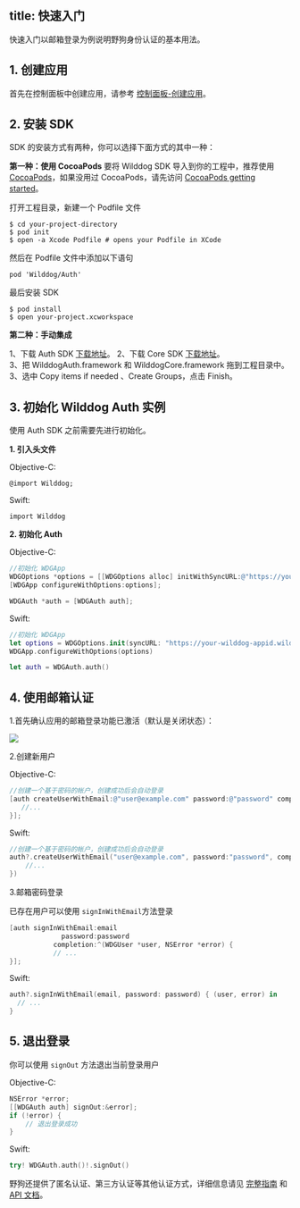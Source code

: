 
title: 快速入门
---

快速入门以邮箱登录为例说明野狗身份认证的基本用法。

## 1. 创建应用

首先在控制面板中创建应用，请参考 [控制面板-创建应用](/console/creat.html)。

## 2. 安装 SDK

SDK 的安装方式有两种，你可以选择下面方式的其中一种：

**第一种：使用 CocoaPods**
要将 Wilddog SDK 导入到你的工程中，推荐使用 [CocoaPods](https://cocoapods.org/)，如果没用过 CocoaPods，请先访问 [CocoaPods getting started](https://guides.cocoapods.org/using/getting-started.html)。 


打开工程目录，新建一个 Podfile 文件

	$ cd your-project-directory
	$ pod init
	$ open -a Xcode Podfile # opens your Podfile in XCode

然后在 Podfile 文件中添加以下语句

	pod 'Wilddog/Auth'

最后安装 SDK

	$ pod install
	$ open your-project.xcworkspace

**第二种：手动集成**

1、下载 Auth SDK [下载地址](https://cdn.wilddog.com/sdk/ios/2.0.1/WilddogAuth.framework-2.0.1.zip)。
2、下载 Core SDK [下载地址](https://cdn.wilddog.com/sdk/ios/2.0.1/WilddogCore.framework-2.0.1.zip)。        
3、把 WilddogAuth.framework 和 WilddogCore.framework 拖到工程目录中。  
3、选中 Copy items if needed 、Create Groups，点击 Finish。  

## 3. 初始化 Wilddog Auth 实例
使用 Auth SDK 之前需要先进行初始化。

**1. 引入头文件**

Objective-C: 

	@import Wilddog;
Swift:

	import Wilddog

**2. 初始化 Auth**

Objective-C: 

```objectivec
//初始化 WDGApp
WDGOptions *options = [[WDGOptions alloc] initWithSyncURL:@"https://your-wilddog-appid.wilddogio.com"];
[WDGApp configureWithOptions:options];

WDGAuth *auth = [WDGAuth auth];

```

Swift:

```swift
//初始化 WDGApp
let options = WDGOptions.init(syncURL: "https://your-wilddog-appid.wilddogio.com")
WDGApp.configureWithOptions(options)

let auth = WDGAuth.auth()

```

## 4. 使用邮箱认证

1.首先确认应用的邮箱登录功能已激活（默认是关闭状态）：

![](/images/openemail.png)

2.创建新用户

Objective-C:

```objectivec
//创建一个基于密码的帐户，创建成功后会自动登录
[auth createUserWithEmail:@"user@example.com" password:@"password" completion:^(WDGUser * _Nullable user, NSError * _Nullable error) {
   //...
}];
```

Swift:

```swift
//创建一个基于密码的帐户，创建成功后会自动登录
auth?.createUserWithEmail("user@example.com", password:"password", completion: { (user, error) in
    //...
})
```
3.邮箱密码登录

已存在用户可以使用 `signInWithEmail`方法登录

```objectivec
[auth signInWithEmail:email
             password:password
           completion:^(WDGUser *user, NSError *error) {
           // ...
}];
```

Swift:

```swift
auth?.signInWithEmail(email, password: password) { (user, error) in
  // ...
}
```

## 5. 退出登录

你可以使用 `signOut` 方法退出当前登录用户

Objective-C:

```objectivec
NSError *error;
[[WDGAuth auth] signOut:&error];
if (!error) {
    // 退出登录成功
}
```

Swift:

```swift
try! WDGAuth.auth()!.signOut()

```

野狗还提供了匿名认证、第三方认证等其他认证方式，详细信息请见 [完整指南](/guide/auth/core/concept.html) 和  [API 文档](/api/auth/ios.html)。
